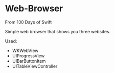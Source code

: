 # Web-Browser
From 100 Days of Swift

Simple web browser that shows you three websites.

Used:
- WKWebView
- UIProgressView
- UIBarButtonItem
- UITableViewController
